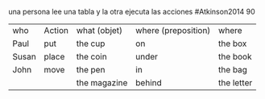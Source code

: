 una persona lee una tabla y la otra ejecuta las acciones
#Atkinson2014 90


|       |        |              |                     |            |
| ----- | ------ | ------------ | ------------------- | ---------- |
| who   | Action | what (objet) | where (preposition) | where      |
| Paul  | put    | the cup      | on                  | the box    |
| Susan | place  | the coin     | under               | the book   |
| John  | move   | the pen      | in                  | the bag    |
|       |        | the magazine | behind              | the letter |
